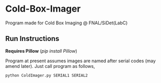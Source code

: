 # Cold-Box-Imager
Program made for Cold Box Imaging @ FNAL/SiDet(LabC)

## Run Instructions ##
**Requires Pillow** (*pip install Pillow*)

Program at present assumes images are named after serial codes (may amend later). 
Just call program as follows, 

```csh
python ColdImager.py SERIAL1 SERIAL2
```
